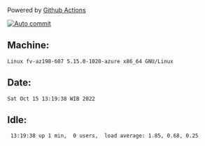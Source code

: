 Powered by [Github Actions](https://github.com/features/actions)

[![Auto commit](https://github.com/hiage/workstation/workflows/Auto%20commit/badge.svg)](https://github.com/hiage/workstation/actions?query=workflow%3A%22Auto+commit%22)

## Machine:
```
Linux fv-az198-607 5.15.0-1020-azure x86_64 GNU/Linux
```
## Date:
```
Sat Oct 15 13:19:38 WIB 2022
```
## Idle:
```
 13:19:38 up 1 min,  0 users,  load average: 1.85, 0.68, 0.25
```
